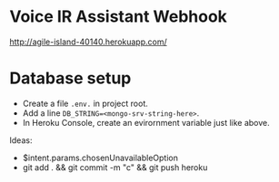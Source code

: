 # Voice IR Assistant Webhook

http://agile-island-40140.herokuapp.com/

# Database setup

- Create a file `.env.` in project root.
- Add a line `DB_STRING=<mongo-srv-string-here>`.
- In Heroku Console, create an evirornment variable just like above.

Ideas:

- $intent.params.chosenUnavailableOption
- git add . && git commit -m "c" && git push heroku
